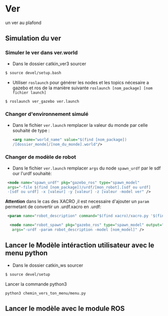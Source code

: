 # Ver
un ver au plafond

## Simulation du ver

### Simuler le ver dans ver.world

  * Dans le dossier catkin_ver3 sourcer 
  ```bash
  $ source devel/setup.bash
  ```
  * Utiliser `roslaunch` pour générer les nodes et les topics nécesaire a gazebo et ros de la manière suivante `roslaunch [nom_package] [nom fichier launch]`
  ```bash
  $ roslaunch ver_gazebo ver.launch
  ```

### Changer d'environnement simulé

* Dans le fichier `ver.launch` remplacer la valeur du monde par celle souhaité de type :
  ```xml
  <arg name="world_name" value="$(find [nom_package])
  /[dossier_monde]/[nom_du_monde].world"/>
  ```

### Changer de modèle de robot

* Dans le fichier `ver.launch` remplacer `args` du node `spawn_urdf` par le sdf our l'urdf souhaité:
 ```xml
  <node name="spawn_urdf" pkg="gazebo_ros" type="spawn_model" 
  args="-file $(find [nom_package])/urdf/[mon_robot].[sdf ou urdf] 
  -[sdf ou urdf] -x [valeur] -y [valeur] -z [valeur -model ver" />
  ```
**Attention** dans le cas des XACRO ,il est necessaire d'ajouter un `param` permetant de convertir un .urdf.xacro en .urdf:

```xml
 <param name="robot_description" command="$(find xacro)/xacro.py '$(find [nom_package])/urdf/[nom_robot].urdf.xacro'"/>

  <node name="robot_spawn" pkg="gazebo_ros" type="spawn_model" output="screen"
   args="-urdf -param robot_description -model [nom_model]" />
  ```
  
## Lancer le Modèle intéraction utilisateur avec le menu python

* Dans le dossier catkin_ws sourcer
```bash
$ source devel/setup
```
Lancer la commande python3
```Python3 
python3 chemin_vers_ton_menu/menu.py
```
## Lancer le modèle avec le module ROS

